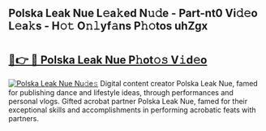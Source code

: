 ## Polska Leak Nue L𝚎a𝚔ed N𝚞𝚍e - Part-nt0 Vi𝚍𝚎o L𝚎a𝚔s - H𝚘𝚝 O𝚗𝚕yf𝚊ns P𝚑𝚘tos uhZgx

# <h2><a href="http://kf9a9l.oniu.top/?m=Polska+Leak+Nue">🔗👉 🔴 Polska Leak Nue P𝚑ot𝚘𝚜 V𝚒d𝚎o</a></h2>

[![Polska Leak Nue Nu𝚍e𝚜](https://i.imgur.com/0qMVB7G.gif)](http://kf9a9l.oniu.top/?m=Polska+Leak+Nue)
Digital content creator Polska Leak Nue, famed for publishing dance and lifestyle ideas, through performances and personal vlogs. Gifted acrobat partner Polska Leak Nue, famed for their exceptional skills and accomplishments in performing acrobatic feats with partners.  
